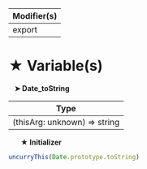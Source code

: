 | Modifier(s)                            |
|----------------------------------------|
| export |

# &#9733; Variable(s)

&nbsp;&nbsp; **&#10148; Date&#95;toString**

| Type                        |
|-----------------------------|
| (thisArg: unknown) =&gt; string |

&nbsp;&nbsp;&nbsp;&nbsp;&nbsp; **&#9733; Initializer**

```ts
uncurryThis(Date.prototype.toString)
```